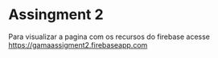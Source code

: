 # Assingment 2

Para visualizar a pagina com os recursos do firebase acesse
https://gamaassigment2.firebaseapp.com